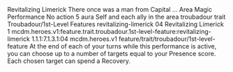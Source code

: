 <ability>
  <name>Revitalizing Limerick</name>
  <flavor>There once was a man from Capital ...</flavor>
  <keywords>
    <keyword>Area</keyword>
    <keyword>Magic</keyword>
    <keyword>Performance</keyword>
  </keywords>
  <type>No action</type>
  <distance>5 aura</distance>
  <target>Self and each ally in the area</target>
  <metadata>
    <class>troubadour</class>
    <feature_type>trait</feature_type>
    <file_dpath>Troubadour/1st-Level Features</file_dpath>
    <item_id>revitalizing-limerick</item_id>
    <item_index>04</item_index>
    <item_name>Revitalizing Limerick</item_name>
    <level>1</level>
    <scc>mcdm.heroes.v1:feature.trait.troubadour.1st-level-feature:revitalizing-limerick</scc>
    <scdc>1.1.1:7.1.3.1:04</scdc>
    <source>mcdm.heroes.v1</source>
    <type>feature/trait/troubadour/1st-level-feature</type>
  </metadata>
  <effects>
    <effect type="mundane">At the end of each of your turns while this performance is active, you can choose up to a number of targets equal to your Presence score. Each chosen target can spend a Recovery.</effect>
  </effects>
</ability>
